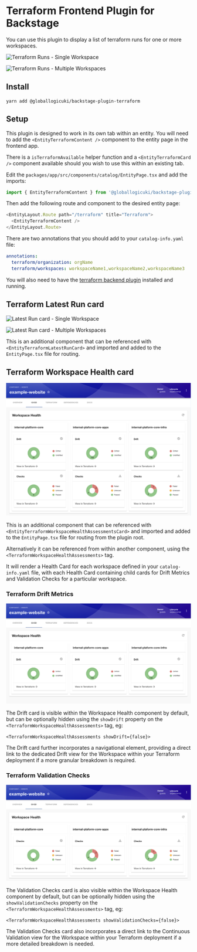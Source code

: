 # Terraform Frontend Plugin for Backstage

You can use this plugin to display a list of terraform runs for one or more workspaces.

![Terraform Runs - Single Workspace](./docs/terraform-plugin-content.png)

![Terraform Runs - Multiple Workspaces](./docs/terraform-plugin-content-multiple.png)

## Install

```shell
yarn add @globallogicuki/backstage-plugin-terraform
```

## Setup

This plugin is designed to work in its own tab within an entity. You will need to add the `<EntityTerraformContent />` component to the entity page in the frontend app.

There is a `isTerraformAvailable` helper function and a `<EntityTerraformCard />` component available should you wish to use this within an existing tab.

Edit the `packages/app/src/components/catalog/EntityPage.tsx` and add the imports:

```typescript
import { EntityTerraformContent } from '@globallogicuki/backstage-plugin-terraform';
```

Then add the following route and component to the desired entity page:

```typescript
<EntityLayout.Route path="/terraform" title="Terraform">
  <EntityTerraformContent />
</EntityLayout.Route>
```

There are two annotations that you should add to your `catalog-info.yaml` file:

```yaml
annotations:
  terraform/organization: orgName
  terraform/workspaces: workspaceName1,workspaceName2,workspaceName3
```

You will also need to have the [terraform backend plugin](https://www.npmjs.com/package/@globallogicuki/backstage-plugin-terraform-backend) installed and running.

## Terraform Latest Run card

![Latest Run card - Single Workspace](./docs/terraform-plugin-latest-run-content.png)

![Latest Run card - Multiple Workspaces](./docs/terraform-plugin-latest-run-content-multiple.png)

This is an additional component that can be referenced with `<EntityTerraformLatestRunCard>` and imported and added to the `EntityPage.tsx` file for routing.

## Terraform Workspace Health card

![Workspace Health card - Light mode](./docs/terraform-plugin-workspace-health.png)

This is an additional component that can be referenced with `<EntityTerraformWorkspaceHealthAssessmentsCard>` and imported and added to the `EntityPage.tsx` file for routing from the plugin root.

Alternatively it can be referenced from within another component, using the `<TerraformWorkspaceHealthAssessments>` tag.

It will render a Health Card for each workspace defined in your `catalog-info.yaml` file, with each Health Card containing child cards for Drift Metrics and Validation Checks for a particular workspace.

### Terraform Drift Metrics

![Workspace Health card - Drift Only](./docs/terraform-plugin-workspace-health-drift-only.png)

The Drift card is visible within the Workspace Health component by default, but can be optionally hidden using the `showDrift` property on the `<TerraformWorkspaceHealthAssessments>` tag, eg:

    <TerraformWorkspaceHealthAssessments showDrift={false}>

The Drift card further incorporates a navigational element, providing a direct link to the dedicated Drift view for the Workspace within your Terraform deployment if a more granular breakdown is required.

### Terraform Validation Checks

![Workspace Health card - Validation Checks Only](./docs/terraform-plugin-workspace-health-checks-only.png)

The Validation Checks card is also visible within the Workspace Health component by default, but can be optionally hidden using the `showValidationChecks` property on the `<TerraformWorkspaceHealthAssessments>` tag, eg:

    <TerraformWorkspaceHealthAssessments showValidationChecks={false}>

The Validation Checks card also incorporates a direct link to the Continuous Validation view for the Workspace within your Terraform deployment if a more detailed breakdown is needed.
